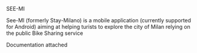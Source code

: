 SEE-MI

See-MI (formerly Stay-Milano) is a mobile application (currently supported for Android) aiming at helping turists to explore the city of Milan relying on the public Bike Sharing service

Documentation attached